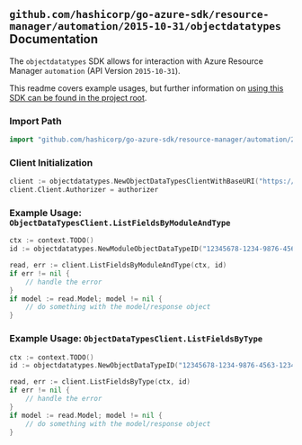 
## `github.com/hashicorp/go-azure-sdk/resource-manager/automation/2015-10-31/objectdatatypes` Documentation

The `objectdatatypes` SDK allows for interaction with Azure Resource Manager `automation` (API Version `2015-10-31`).

This readme covers example usages, but further information on [using this SDK can be found in the project root](https://github.com/hashicorp/go-azure-sdk/tree/main/docs).

### Import Path

```go
import "github.com/hashicorp/go-azure-sdk/resource-manager/automation/2015-10-31/objectdatatypes"
```


### Client Initialization

```go
client := objectdatatypes.NewObjectDataTypesClientWithBaseURI("https://management.azure.com")
client.Client.Authorizer = authorizer
```


### Example Usage: `ObjectDataTypesClient.ListFieldsByModuleAndType`

```go
ctx := context.TODO()
id := objectdatatypes.NewModuleObjectDataTypeID("12345678-1234-9876-4563-123456789012", "example-resource-group", "automationAccountName", "moduleName", "typeName")

read, err := client.ListFieldsByModuleAndType(ctx, id)
if err != nil {
	// handle the error
}
if model := read.Model; model != nil {
	// do something with the model/response object
}
```


### Example Usage: `ObjectDataTypesClient.ListFieldsByType`

```go
ctx := context.TODO()
id := objectdatatypes.NewObjectDataTypeID("12345678-1234-9876-4563-123456789012", "example-resource-group", "automationAccountName", "typeName")

read, err := client.ListFieldsByType(ctx, id)
if err != nil {
	// handle the error
}
if model := read.Model; model != nil {
	// do something with the model/response object
}
```
